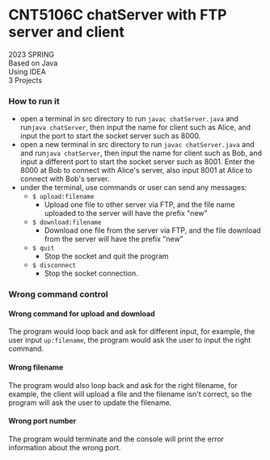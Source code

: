 # CNT5106C chatServer with FTP server and client

2023 SPRING\
Based on Java\
Using IDEA\
3 Projects
### How to run it
- open a terminal in src directory to run ```javac chatServer.java``` and run```java chatServer```, then input the name for client such as Alice, and input the port to start the socket server such as 8000.
- open a new terminal in src directory to run ``` javac chatServer.java ``` and and run```java chatServer```, then input the name for client such as Bob, and input a different port to start the socket server such as 8001. Enter the 8000 at Bob to connect with Alice's server, also input 8001 at Alice to connect with Bob's server. 
- under the terminal, use commands or user can send any messages:
    - ```$ upload:filename```
        - Upload one file to other server via FTP, and the file name uploaded to the server will have the prefix "new"
    - ```$ download:filename```
        - Download one file from the server via FTP, and the file download from the server will have the prefix "new"
    - ```$ quit```
        - Stop the socket and quit the program
    - ```$ disconnect```
        - Stop the socket connection.

### Wrong command control
#### Wrong command for upload and download
The program would loop back and ask for different input, for example, the user input ```up:filename```, the program would ask the user to input the right command.
#### Wrong filename
The program would also loop back and ask for the right filename, for example, the client will upload a file and the filename isn't correct, so the program will ask the user to update the filename.
#### Wrong port number
The program would terminate and the console will print the error information about the wrong port.
